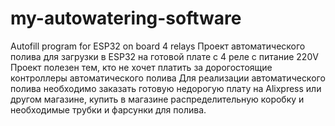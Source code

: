 # my-autowatering-software
Autofill program for ESP32 on board 4 relays
Проект автоматического полива для загрузки в ESP32 на готовой плате с 4 реле с питание 220V
Проект полезен тем, кто не хочет платить за дорогостоящие контроллеры автоматического полива
Для реализации автоматического полива необходимо заказать готовую недорогую плату на Alixpress или другом магазине, купить в магазине распределительную коробку и необходимые трубки и фарсунки для полива.
